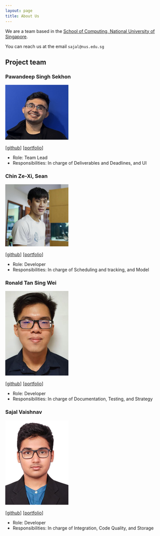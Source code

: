 ```yaml
---
layout: page
title: About Us
---
```


We are a team based in the [School of Computing, National University of Singapore](http://www.comp.nus.edu.sg).

You can reach us at the email `sajal@nus.edu.sg`

## Project team

### Pawandeep Singh Sekhon

<img src="images/pss-coder.png" width="200px">

[[github](http://github.com/pss-coder)]
[[portfolio](team/pss-coder.md)]

* Role: Team Lead
* Responsibilities: In charge of Deliverables and Deadlines, and UI

### Chin Ze-Xi, Sean

<img src="images/xnajasho.png" width="200px">

[[github](http://github.com/xnajasho)] 
[[portfolio](team/xnajasho.md)]

* Role: Developer
* Responsibilities: In charge of Scheduling and tracking, and Model

### Ronald Tan Sing Wei

<img src="images/ronaldtansingwei.png" width="200px">

[[github](http://github.com/ronaldtansingwei)]
[[portfolio](team/ronaldtansingwei.md)]

* Role: Developer
* Responsibilities: In charge of Documentation, Testing, and Strategy

### Sajal Vaishnav

<img src="images/sajalvaishnav.png" width="200px">

[[github](http://github.com/sajalvaishnav)]
[[portfolio](team/sajalvaishnav.md)]

* Role: Developer
* Responsibilities: In charge of Integration, Code Quality, and Storage
